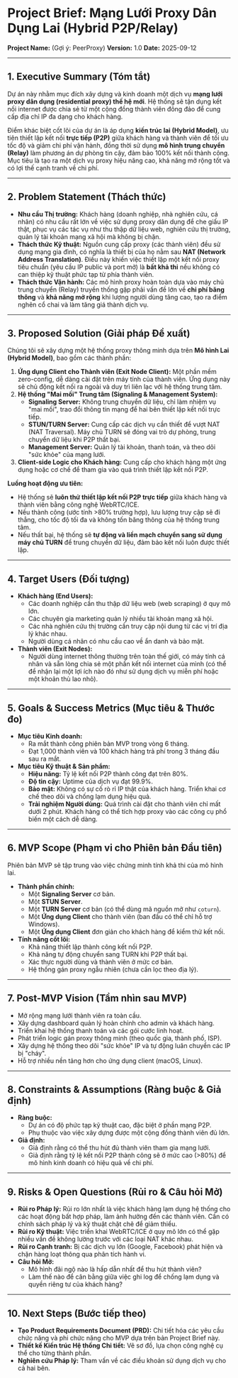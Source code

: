 # Project Brief: Mạng Lưới Proxy Dân Dụng Lai (Hybrid P2P/Relay)

**Project Name:** (Gợi ý: PeerProxy)
**Version:** 1.0
**Date:** 2025-09-12

---

## 1. Executive Summary (Tóm tắt)

Dự án này nhằm mục đích xây dựng và kinh doanh một dịch vụ **mạng lưới proxy dân dụng (residential proxy) thế hệ mới**. Hệ thống sẽ tận dụng kết nối internet được chia sẻ từ một cộng đồng thành viên đông đảo để cung cấp địa chỉ IP đa dạng cho khách hàng.

Điểm khác biệt cốt lõi của dự án là áp dụng **kiến trúc lai (Hybrid Model)**, ưu tiên thiết lập kết nối **trực tiếp (P2P)** giữa khách hàng và thành viên để tối ưu tốc độ và giảm chi phí vận hành, đồng thời sử dụng **mô hình trung chuyển (Relay)** làm phương án dự phòng tin cậy, đảm bảo 100% kết nối thành công. Mục tiêu là tạo ra một dịch vụ proxy hiệu năng cao, khả năng mở rộng tốt và có lợi thế cạnh tranh về chi phí.

---

## 2. Problem Statement (Thách thức)

* **Nhu cầu Thị trường:** Khách hàng (doanh nghiệp, nhà nghiên cứu, cá nhân) có nhu cầu rất lớn về việc sử dụng proxy dân dụng để che giấu IP thật, phục vụ các tác vụ như thu thập dữ liệu web, nghiên cứu thị trường, quản lý tài khoản mạng xã hội mà không bị chặn.
* **Thách thức Kỹ thuật:** Nguồn cung cấp proxy (các thành viên) đều sử dụng mạng gia đình, có nghĩa là thiết bị của họ nằm sau **NAT (Network Address Translation)**. Điều này khiến việc thiết lập một kết nối proxy tiêu chuẩn (yêu cầu IP public và port mở) là **bất khả thi** nếu không có can thiệp kỹ thuật phức tạp từ phía thành viên.
* **Thách thức Vận hành:** Các mô hình proxy hoàn toàn dựa vào máy chủ trung chuyển (Relay) truyền thống gặp phải vấn đề lớn về **chi phí băng thông** và **khả năng mở rộng** khi lượng người dùng tăng cao, tạo ra điểm nghẽn cổ chai và làm tăng giá thành dịch vụ.

---

## 3. Proposed Solution (Giải pháp Đề xuất)

Chúng tôi sẽ xây dựng một hệ thống proxy thông minh dựa trên **Mô hình Lai (Hybrid Model)**, bao gồm các thành phần:

1.  **Ứng dụng Client cho Thành viên (Exit Node Client):** Một phần mềm zero-config, dễ dàng cài đặt trên máy tính của thành viên. Ứng dụng này sẽ chủ động kết nối ra ngoài và duy trì liên lạc với hệ thống trung tâm.
2.  **Hệ thống "Mai mối" Trung tâm (Signaling & Management System):**
    * **Signaling Server:** Không trung chuyển dữ liệu, chỉ làm nhiệm vụ "mai mối", trao đổi thông tin mạng để hai bên thiết lập kết nối trực tiếp.
    * **STUN/TURN Server:** Cung cấp các dịch vụ cần thiết để vượt NAT (NAT Traversal). Máy chủ TURN sẽ đóng vai trò dự phòng, trung chuyển dữ liệu khi P2P thất bại.
    * **Management Server:** Quản lý tài khoản, thanh toán, và theo dõi "sức khỏe" của mạng lưới.
3.  **Client-side Logic cho Khách hàng:** Cung cấp cho khách hàng một ứng dụng hoặc cơ chế để tham gia vào quá trình thiết lập kết nối P2P.

**Luồng hoạt động ưu tiên:**
* Hệ thống sẽ **luôn thử thiết lập kết nối P2P trực tiếp** giữa khách hàng và thành viên bằng công nghệ WebRTC/ICE.
* Nếu thành công (ước tính >80% trường hợp), lưu lượng truy cập sẽ đi thẳng, cho tốc độ tối đa và không tốn băng thông của hệ thống trung tâm.
* Nếu thất bại, hệ thống sẽ **tự động và liền mạch chuyển sang sử dụng máy chủ TURN** để trung chuyển dữ liệu, đảm bảo kết nối luôn được thiết lập.

---

## 4. Target Users (Đối tượng)

* **Khách hàng (End Users):**
    * Các doanh nghiệp cần thu thập dữ liệu web (web scraping) ở quy mô lớn.
    * Các chuyên gia marketing quản lý nhiều tài khoản mạng xã hội.
    * Các nhà nghiên cứu thị trường cần truy cập nội dung từ các vị trí địa lý khác nhau.
    * Người dùng cá nhân có nhu cầu cao về ẩn danh và bảo mật.
* **Thành viên (Exit Nodes):**
    * Người dùng internet thông thường trên toàn thế giới, có máy tính cá nhân và sẵn lòng chia sẻ một phần kết nối internet của mình (có thể để nhận lại một lợi ích nào đó như sử dụng dịch vụ miễn phí hoặc một khoản thù lao nhỏ).

---

## 5. Goals & Success Metrics (Mục tiêu & Thước đo)

* **Mục tiêu Kinh doanh:**
    * Ra mắt thành công phiên bản MVP trong vòng 6 tháng.
    * Đạt 1,000 thành viên và 100 khách hàng trả phí trong 3 tháng đầu sau ra mắt.
* **Mục tiêu Kỹ thuật & Sản phẩm:**
    * **Hiệu năng:** Tỷ lệ kết nối P2P thành công đạt trên 80%.
    * **Độ tin cậy:** Uptime của dịch vụ đạt 99.9%.
    * **Bảo mật:** Không có sự cố rò rỉ IP thật của khách hàng. Triển khai cơ chế theo dõi và chống lạm dụng hiệu quả.
    * **Trải nghiệm Người dùng:** Quá trình cài đặt cho thành viên chỉ mất dưới 2 phút. Khách hàng có thể tích hợp proxy vào các công cụ phổ biến một cách dễ dàng.

---

## 6. MVP Scope (Phạm vi cho Phiên bản Đầu tiên)

Phiên bản MVP sẽ tập trung vào việc chứng minh tính khả thi của mô hình lai.

* **Thành phần chính:**
    * Một **Signaling Server** cơ bản.
    * Một **STUN Server**.
    * Một **TURN Server** cơ bản (có thể dùng mã nguồn mở như `coturn`).
    * Một **Ứng dụng Client** cho thành viên (ban đầu có thể chỉ hỗ trợ Windows).
    * Một **Ứng dụng Client** đơn giản cho khách hàng để kiểm thử kết nối.
* **Tính năng cốt lõi:**
    * Khả năng thiết lập thành công kết nối P2P.
    * Khả năng tự động chuyển sang TURN khi P2P thất bại.
    * Xác thực người dùng và thành viên ở mức cơ bản.
    * Hệ thống gán proxy ngẫu nhiên (chưa cần lọc theo địa lý).

---

## 7. Post-MVP Vision (Tầm nhìn sau MVP)

* Mở rộng mạng lưới thành viên ra toàn cầu.
* Xây dựng dashboard quản lý hoàn chỉnh cho admin và khách hàng.
* Triển khai hệ thống thanh toán và các gói cước linh hoạt.
* Phát triển logic gán proxy thông minh (theo quốc gia, thành phố, ISP).
* Xây dựng hệ thống theo dõi "sức khỏe" IP và tự động luân chuyển các IP bị "cháy".
* Hỗ trợ nhiều nền tảng hơn cho ứng dụng client (macOS, Linux).

---

## 8. Constraints & Assumptions (Ràng buộc & Giả định)

* **Ràng buộc:**
    * Dự án có độ phức tạp kỹ thuật cao, đặc biệt ở phần mạng P2P.
    * Phụ thuộc vào việc xây dựng được một cộng đồng thành viên đủ lớn.
* **Giả định:**
    * Giả định rằng có thể thu hút đủ thành viên tham gia mạng lưới.
    * Giả định rằng tỷ lệ kết nối P2P thành công sẽ ở mức cao (>80%) để mô hình kinh doanh có hiệu quả về chi phí.

---

## 9. Risks & Open Questions (Rủi ro & Câu hỏi Mở)

* **Rủi ro Pháp lý:** Rủi ro lớn nhất là việc khách hàng lạm dụng hệ thống cho các hoạt động bất hợp pháp, làm ảnh hưởng đến các thành viên. Cần có chính sách pháp lý và kỹ thuật chặt chẽ để giảm thiểu.
* **Rủi ro Kỹ thuật:** Việc triển khai WebRTC/ICE ở quy mô lớn có thể gặp nhiều vấn đề không lường trước với các loại NAT khác nhau.
* **Rủi ro Cạnh tranh:** Bị các dịch vụ lớn (Google, Facebook) phát hiện và chặn hàng loạt thông qua phân tích hành vi.
* **Câu hỏi Mở:**
    * Mô hình đãi ngộ nào là hấp dẫn nhất để thu hút thành viên?
    * Làm thế nào để cân bằng giữa việc ghi log để chống lạm dụng và quyền riêng tư của khách hàng?

---

## 10. Next Steps (Bước tiếp theo)

* **Tạo Product Requirements Document (PRD):** Chi tiết hóa các yêu cầu chức năng và phi chức năng cho MVP dựa trên bản Project Brief này.
* **Thiết kế Kiến trúc Hệ thống Chi tiết:** Vẽ sơ đồ, lựa chọn công nghệ cụ thể cho từng thành phần.
* **Nghiên cứu Pháp lý:** Tham vấn về các điều khoản sử dụng dịch vụ cho cả hai bên.